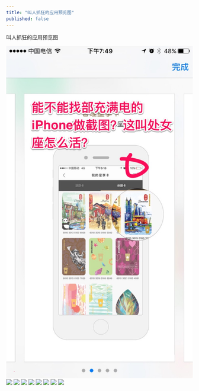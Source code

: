 ```yaml
---
title: "叫人抓狂的应用预览图"
published: false
---
```

叫人抓狂的应用预览图

![](./1.jpg)
![](./2.jpg)
![](./3.jpg)
![](./4.jpg)
![](./5.jpg)
![](./6.jpg)
![](./7.jpg)
![](./8.jpg)
![](./9.jpg)
